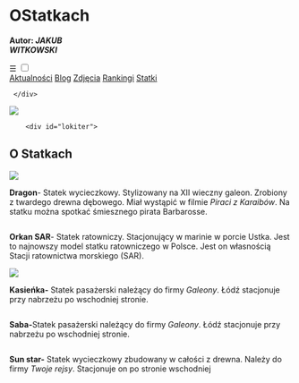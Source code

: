 # OStatkach
<!DOCTYPE html>
<html>
    <head>
        <meta charset="utf-8">
        <title>www.Statki.pl</title>
       <link rel="stylesheet" type="text/css" href="main.css">
    </head>
    <body>
    <div class="menu-1">
    
 <p><span id="aut"><strong>Autor:</strong></span><span id="klik"><em><strong> JAKUB<BR>WITKOWSKI</strong></em></span></p>
         </div>
         <div class="nav"> 
         <label for="toggle">&#9776;</label>
         <input type="checkbox" id="toggle">
         <div class="menu">
  <a href="https://witas-w.github.io/Aktualnosci/">Aktualności</a>
            <a href="https://witas-w.github.io/Bloguje-witas/">Blog</a>
            <a href="https://witas-w.github.io/Galeria-zdjec/">Zdjęcia</a>
            <a href="https://witas-w.github.io/Ranking/">Rankingi</a>
            <a href="https://witas-w.github.io/OStatkach/">Statki</a>
     </div>  
        
     </div>   
        
         
<img id="img" src="https://s6.ifotos.pl/img/IMG6219JP_qswwpha.jpg">
        
        <div id="lokiter">
      
   <h2>O Statkach</h2>

   
<img src="https://upload.wikimedia.org/wikipedia/commons/e/e2/Dragon%2C_Gdynia%2C_20090705%2C_3.jpg">
            <p><strong>Dragon</strong>- Statek wycieczkowy. Stylizowany na XII wieczny galeon. Zrobiony z twardego drewna dębowego. Miał wystąpić w filmie <em>Piraci z Karaibów</em>. Na statku można spotkać śmiesznego pirata Barbarosse.</p>
<img src="">
            <p><strong>Orkan SAR</strong>- Statek ratowniczy. Stacjonujący w marinie w porcie Ustka. Jest to najnowszy model statku ratowniczego w Polsce. Jest on własnością Stacji ratownictwa morskiego (SAR).</p>
 <img src="https://upload.wikimedia.org/wikipedia/commons/f/f8/Statek_Kasieńka_II_Łeba.JPG">
            <p><strong>Kasieńka-</strong> Statek pasażerski należący do firmy <em>Galeony</em>. Łódź stacjonuje przy nabrzeżu po wschodniej stronie.</p>
<img src="">
            <p><strong>Saba-</strong>Statek pasażerski należący do firmy <em>Galeony</em>. Łódź stacjonuje przy nabrzeżu po wschodniej stronie.</p>
 <img src="">
            <p><strong>Sun star-</strong> Statek wycieczkowy zbudowany w całości z drewna. Należy do firmy <em>Twoje rejsy</em>. Stacjonuje on po stronie wschodniej</p>
             
          
  </div>
            
 </body>
</html>
